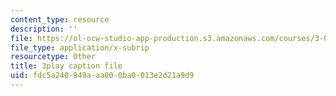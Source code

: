 ```yaml
---
content_type: resource
description: ''
file: https://ol-ocw-studio-app-production.s3.amazonaws.com/courses/3-054-cellular-solids-structure-properties-and-applications-spring-2015/fdc5a240949aaa000ba0013e2d21a9d9_Txidu-5VYfU.srt
file_type: application/x-subrip
resourcetype: Other
title: 3play caption file
uid: fdc5a240-949a-aa00-0ba0-013e2d21a9d9
---
```

